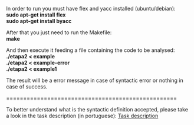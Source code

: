 In order to run you must have flex and yacc installed (ubuntu/debian):  
 **sudo apt-get install flex**  
 **sudo apt-get install byacc**  

After that you just need to run the Makefile:  
 **make**

And then execute it feeding a file containing the code to be analysed:  
 **./etapa2 < example**  
 **./etapa2 < example-error**  
 **./etapa2 < example1**  

The result will be a error message in case of syntactic error or nothing in case of success.

==================================================

To better understand what is the syntactic definition accepted, please take a look in the task description (in portuguese):
[Task description](https://bitbucket.org/bpsilva/compiler-02_syntactic_analysis/raw/ca77046c56d9f7fafab516dc0e3f3a504c5a924e/definition.pdf)